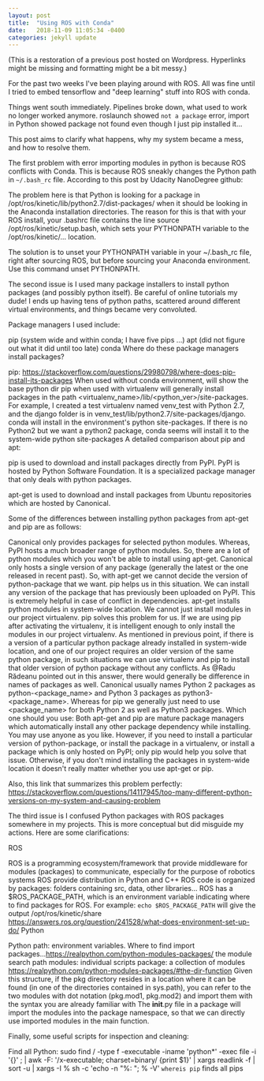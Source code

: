 ```yaml
---
layout: post
title:  "Using ROS with Conda"
date:   2018-11-09 11:05:34 -0400
categories: jekyll update
---
```

(This is a restoration of a previous post hosted on Wordpress. Hyperlinks might be missing and formatting might be a bit messy.)

For the past two weeks I've been playing around with ROS. All was fine until I tried to embed tensorflow and "deep learning" stuff into ROS with conda.

Things went south immediately. Pipelines broke down, what used to work no longer worked anymore. roslaunch showed `not a package` error, import in Python showed package not found even though I just pip installed it...

This post aims to clarify what happens, why my system became a mess, and how to resolve them.

The first problem with error importing modules in python is because ROS conflicts with Conda. This is because ROS sneakly changes the Python path in `~/.bash_rc` file. According to this post by Udacity NanoDegree github:

The problem here is that Python is looking for a package in /opt/ros/kinetic/lib/python2.7/dist-packages/ when it should be looking in the Anaconda installation directories. The reason for this is that with your ROS install, your .bashrc file contains the line source /opt/ros/kinetic/setup.bash, which sets your PYTHONPATH variable to the /opt/ros/kinetic/... location.

The solution is to unset your PYTHONPATH variable in your ~/.bash_rc file, right after sourcing ROS, but before sourcing your Anaconda environment. Use this command unset PYTHONPATH.

The second issue is I used many package installers to install python packages (and possibly python itself). Be careful of online tutorials my dude! I ends up having tens of python paths, scattered around different virtual environments, and things became very convoluted.

Package managers I used include:

pip (system wide and within conda; I have five pips ...)
apt (did not figure out what it did until too late)
conda
Where do these package managers install packages?

pip: https://stackoverflow.com/questions/29980798/where-does-pip-install-its-packages
When used without conda environment, will show the base python dir
pip when used with virtualenv will generally install packages in the path <virtualenv_name>/lib/<python_ver>/site-packages. For example, I created a test virtualenv named venv_test with Python 2.7, and the django folder is in venv_test/lib/python2.7/site-packages/django.
conda will install in the environment's python site-packages.
If there is no Python2 but we want a python2 package, conda seems will install it to the system-wide python site-packages
A detailed comparison about pip and apt:

pip is used to download and install packages directly from PyPI. PyPI is hosted by Python Software Foundation. It is a specialized package manager that only deals with python packages.

apt-get is used to download and install packages from Ubuntu repositories which are hosted by Canonical.

Some of the differences between installing python packages from apt-get and pip are as follows:

Canonical only provides packages for selected python modules. Whereas, PyPI hosts a much broader range of python modules. So, there are a lot of python modules which you won't be able to install using apt-get.
Canonical only hosts a single version of any package (generally the latest or the one released in recent past). So, with apt-get we cannot decide the version of python-package that we want. pip helps us in this situation. We can install any version of the package that has previously been uploaded on PyPI. This is extremely helpful in case of conflict in dependencies.
apt-get installs python modules in system-wide location. We cannot just install modules in our project virtualenv. pip solves this problem for us. If we are using pip after activating the virtualenv, it is intelligent enough to only install the modules in our project virtualenv. As mentioned in previous point, if there is a version of a particular python package already installed in system-wide location, and one of our project requires an older version of the same python package, in such situations we can use virtualenv and pip to install that older version of python package without any conflicts.
As @Radu Rădeanu pointed out in this answer, there would generally be difference in names of packages as well. Canonical usually names Python 2 packages as python-<package_name> and Python 3 packages as python3-<package_name>. Whereas for pip we generally just need to use <package_name> for both Python 2 as well as Python3 packages.
Which one should you use:
Both apt-get and pip are mature package managers which automatically install any other package dependency while installing. You may use anyone as you like. However, if you need to install a particular version of python-package, or install the package in a virtualenv, or install a package which is only hosted on PyPI; only pip would help you solve that issue. Otherwise, if you don't mind installing the packages in system-wide location it doesn't really matter whether you use apt-get or pip.

Also, this link that summarizes this problem perfectly: https://stackoverflow.com/questions/14117945/too-many-different-python-versions-on-my-system-and-causing-problem

 

The third issue is I confused Python packages with ROS packages somewhere in my projects. This is more conceptual but did misguide my actions. Here are some clarifications:

ROS

ROS is a programming ecosystem/framework that provide middleware for modules (packages) to communicate, especially for the purpose of robotics systems
ROS provide distribution in Python and C++
ROS code is organized by packages: folders containing src, data, other libraries...
ROS has a $ROS_PACKAGE_PATH, which is an environment variable indicating where to find packages for ROS. For example: `echo $ROS_PACKAGE_PATH` will give the output /opt/ros/kinetic/share https://answers.ros.org/question/241528/what-does-environment-set-up-do/
Python

Python path: environment variables. Where to find import packages...https://realpython.com/python-modules-packages/ the module search path
modules: individual scripts
package: a collection of modules https://realpython.com/python-modules-packages/#the-dir-function
Given this structure, if the pkg directory resides in a location where it can be found (in one of the directories contained in sys.path), you can refer to the two modules with dot notation (pkg.mod1, pkg.mod2) and import them with the syntax you are already familiar with
The __init__.py file in a package will import the modules into the package namespace, so that we can directly use imported modules in the main function.
 

Finally, some useful scripts for inspection and cleaning:

Find all Python:  sudo find / -type f -executable -iname 'python*' -exec file -i '{}' \; | awk -F: '/x-executable; charset=binary/ {print $1}' | xargs readlink -f | sort -u | xargs -I % sh -c 'echo -n "%: "; % -V'
`whereis pip`   finds all pips